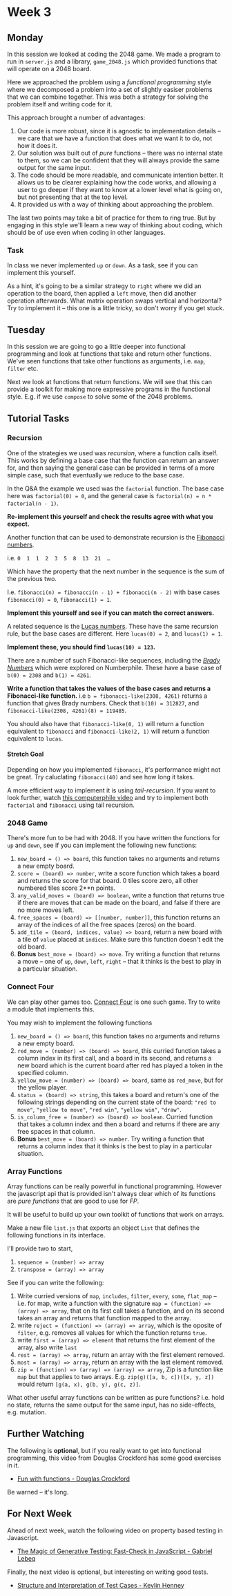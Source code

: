 # Week 3 #

## Monday ##
In this session we looked at coding the 2048 game.
We made a program to run in `server.js`
and a library, `game_2048.js` which provided functions
that will operate on a 2048 board.

Here we approached the problem using a *functional programming* style
where we decomposed a problem into a set of slightly easiser problems
that we can combine together.
This was both a strategy for solving the problem itself and writing code for it.

This approach brought a number of advantages:
1. Our code is more robust, since it is agnostic to implementation details – we care that we have a function that does what we want it to do, not how it does it.
1. Our solution was built out of *pure* functions – there was no internal state to them, so we can be confident that they will always provide the same output for the same input.
1. The code should be more readable, and communicate intention better. It allows us to be clearer explaining how the code works, and allowing a user to go deeper if they want to know at a lower level what is going on, but not presenting that at the top level.
1. It provided us with a way of thinking about approaching the problem.

The last two points may take a bit of practice for them to ring true.
But by engaging in this style we'll learn a new way of thinking about coding,
which should be of use even when coding in other languages.

### Task ###
In class we never implemented `up` or `down`.
As a task, see if you can implement this yourself.

As a hint, it's going to be a similar strategy to `right` where we
did an operation to the board,
then applied a `left` move,
then did another operation afterwards.
What matrix operation swaps vertical and horizontal?
Try to implement it – this one is a little tricky, so don't worry if you get stuck.

## Tuesday ##
In this session we are going to go a little deeper into functional programming
and look at functions that take and return other functions.
We've seen functions that take other functions as arguments, i.e. `map`, `filter`
etc.

Next we look at functions that return functions.
We will see that this can provide a toolkit for making more expressive programs
in the functional style. E.g. if we use `compose` to solve some of the 2048 problems.

## Tutorial Tasks ##
### Recursion ###
One of the strategies we used was *recursion*, where a function calls itself.
This works by defining a base case that the function can return an answer for,
and then saying the general case can be provided in terms of a more simple case,
such that eventually we reduce to the base case.

In the Q&A the example we used was the `factorial` function.
The base case here was `factorial(0) = 0`,
and the general case is `factorial(n) = n * factorial(n - 1)`.

**Re-implement this yourself and check the results agree with what you expect.**

Another function that can be used to demonstrate recursion is the
[Fibonacci numbers](https://en.wikipedia.org/wiki/Fibonacci_number).

i.e. `0  1  1  2  3  5  8  13  21  …`

Which have the property that the next number in the sequence is
the sum of the previous two.

I.e. `fibonacci(n) = fibonacci(n - 1) + fibonacci(n - 2)`
with base cases `fibonacci(0) = 0`, `fibonacci(1) = 1`.

**Implement this yourself and see if you can match the correct answers.**

A related sequence is the
[Lucas numbers](https://en.wikipedia.org/wiki/Lucas_number).
These have the same recursion rule, but the base cases are different.
Here `lucas(0) = 2`, and `lucas(1) = 1`.

**Implement these, you should find `lucas(10) = 123`.**

There are a number of such Fibonacci-like sequences,
including the *[Brady Numbers](https://www.youtube.com/watch?v=D8ntDpBm6Ok)*
which were explored on Numberphile.
These have a base case of `b(0) = 2308` and `b(1) = 4261`.

**Write a function that takes the values of the base cases and returns a Fibonacci-like function.**
i.e `b = fibonacci-like(2308, 4261)` returns a function that gives Brady numbers.
Check that `b(10) = 312827`, and `fibonacci-like(2308, 4261)(8) = 119485`.

You should also have that `fibonacci-like(0, 1)`
will return a function equivalent to `fibonacci` and
`fibonacci-like(2, 1)`
will return a function equivalent to `lucas`.

#### Stretch Goal ####
Depending on how you implemented `fibonacci`, it's performance might not be great.
Try caluclating `fibonacci(40)` and see how long it takes.

A more efficient way to implement it is using *tail-recursion*.
If you want to look further, watch
[this computerphile video](https://www.youtube.com/watch?v=_JtPhF8MshA)
and try to implement both `factorial` and `fibonacci` using tail recursion.

### 2048 Game ###
There's more fun to be had with 2048.
If you have written the functions for `up` and `down`,
see if you can implement the following new functions:

1. `new_board = () => board`, this function takes no arguments and returns a new empty board.
1. `score = (board) => number`, write a score function which takes a board and returns the score for that board. 0 tiles score zero, all other numbered tiles score 2**n points.
1. `any_valid_moves = (board) => boolean`, write a function that returns true if there are moves that can be made on the board, and false if there are no more moves left.
1. `free_spaces = (board) => [[number, number]]`, this function returns an array of the indices of all the free spaces (zeros) on the board.
1. `add_tile = (board, indices, value) => board`, return a new board with a tile of `value` placed at `indices`. Make sure this function doesn't edit the old board.
1. **Bonus** `best_move = (board) => move`. Try writing a function that returns a move – one of `up`, `down`, `left`, `right` – that it thinks is the best to play in a particular situation.

### Connect Four ###
We can play other games too.
[Connect Four](https://en.wikipedia.org/wiki/Connect_Four) is one such game.
Try to write a module that implements this.

You may wish to implement the following functions
1. `new_board = () => board`, this function takes no arguments and returns a new empty board.
1. `red_move = (number) => (board) => board`, this curried function takes a column index in its first call, and a board in its second, and returns a new board which is the current board after red has played a token in the specified column.
1. `yellow_move = (number) => (board) => board`, same as `red_move`, but for the yellow player.
1. `status = (board) => string`, this takes a board and return's one of the following strings depending on the current state of the board: `"red to move"`, `"yellow to move"`, `"red win"`, `"yellow win"`, `"draw"`.
1. `is_column_free = (number) => (board) => boolean`. Curried function that takes a column index and then a board and returns if there are any free spaces in that column.
1. **Bonus** `best_move = (board) => number`. Try writing a function that returns a column index that it thinks is the best to play in a particular situation.

### Array Functions ###
Array functions can be really powerful in functional programming.
However the javascript api that is provided isn't always clear
which of its functions are *pure functions* that are good to use for *FP*.

It will be useful to build up your own toolkit of functions that work on arrays.

Make a new file `list.js` that exports an object `List` that defines the following
functions in its interface.

I'll provide two to start,
1. `sequence = (number) => array`
1. `transpose = (array) => array`

See if you can write the following:
1. Write curried versions of `map`, `includes`, `filter`, `every`, `some`, `flat_map` – i.e. for map, write a function with the signature `map = (function) => (array) => array`, that on its first call takes a function, and on its second takes an array and returns that function mapped to the array.
1. write `reject = (function) => (array) => array`, which is the oposite of `filter`, e.g. removes all values for which the function returns `true`.
1. write `first = (array) => element` that returns the first element of the array, also write `last`
1. `rest = (array) => array`, return an array with the first element removed.
1. `most = (array) => array`, return an array with the last element removed.
1. `zip = (function) => (array) => (array) => array`, Zip is a function like `map` but that applies to two arrays. E.g. `zip(g)([a, b, c])([x, y, z])` would return `[g(a, x), g(b, y), g(c, z)]`.

What other useful array functions can be written as pure functions?
i.e. hold no state,
returns the same output for the same input,
has no side-effects, e.g. mutation.

## Further Watching ##
The following is **optional**, but if you really want to get into functional programming,
this video from Douglas Crockford has some good exercises in it.

* [Fun with functions - Douglas Crockford](https://www.youtube.com/watch?v=Aa_OWn03mDo&list=PLIcJ6p7QvGT09pN6L3qvjkVNrhD3ghlux&index=12)

Be warned – it's long.

## For Next Week ##
Ahead of next week, watch the following video on property based testing in Javascript.
* [The Magic of Generative Testing: Fast-Check in JavaScript - Gabriel Lebeq](https://www.youtube.com/watch?v=a2J_FSkxWKo&list=PLIcJ6p7QvGT09pN6L3qvjkVNrhD3ghlux&index=2)

Finally, the next video is optional, but interesting on writing good tests.
* [Structure and Interpretation of Test Cases - Kevlin Henney](https://www.youtube.com/watch?v=tWn8RA_DEic&list=PLIcJ6p7QvGT09pN6L3qvjkVNrhD3ghlux&index=1)
